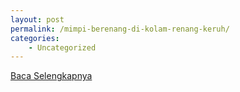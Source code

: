 ```yaml
---
layout: post
permalink: /mimpi-berenang-di-kolam-renang-keruh/
categories:
    - Uncategorized
---
```


[Baca Selengkapnya](/08)